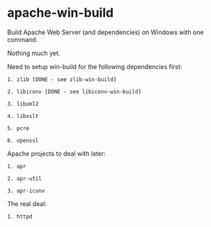# apache-win-build

Build Apache Web Server (and dependencies) on Windows with one command.

Nothing much yet.

Need to setup win-build for the following dependencies first:

    1. zlib [DONE - see zlib-win-build]

    2. libiconv [DONE - see libiconv-win-build]

    3. libxml2

    4. libxslt

    5. pcre

    6. openssl

Apache projects to deal with later:

    1. apr

    2. apr-util

    3. apr-iconv

The real deal:

    1. httpd

